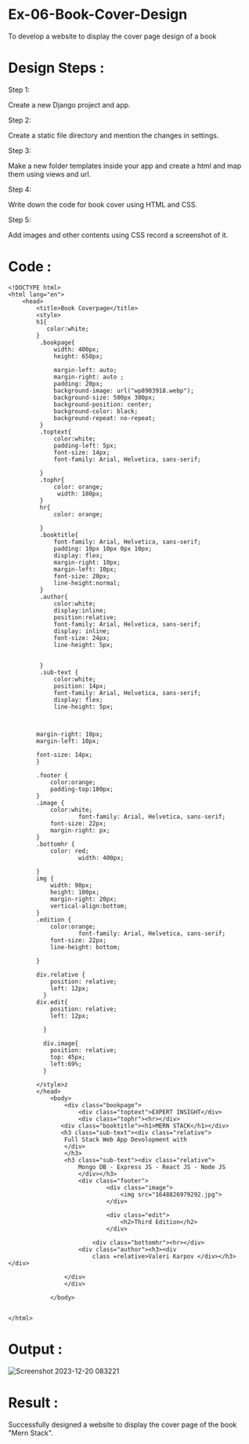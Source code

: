 # Ex-06-Book-Cover-Design
To develop a website to display the cover page design of a book

# Design Steps :

Step 1:

Create a new Django project and app.

Step 2:

Create a static file directory and mention the changes in settings.

Step 3:

Make a new folder templates inside your app and create a html and map them using views and url.

Step 4:

Write down the code for book cover using HTML and CSS.

Step 5:

Add images and other contents using CSS record a screenshot of it.
# Code :
```
<!DOCTYPE html>
<html lang="en">
    <head>
        <title>Book Coverpage</title>
        <style>
        h1{
           color:white;
        }
         .bookpage{
             width: 400px;
             height: 650px;
             
             margin-left: auto;
             margin-right: auto ;
             padding: 20px;
             background-image: url("wp8903918.webp");
             background-size: 500px 300px;
             background-position: center;
             background-color: black;
             background-repeat: no-repeat;
         }
         .toptext{
             color:white;
             padding-left: 5px;
             font-size: 14px;
             font-family: Arial, Helvetica, sans-serif;
             
         }
         .tophr{
             color: orange;
              width: 180px;
         }
         hr{
             color: orange;
            
         }
         .booktitle{
             font-family: Arial, Helvetica, sans-serif;
             padding: 10px 10px 0px 10px;
             display: flex;
             margin-right: 10px;
             margin-left: 10px;
             font-size: 20px;
             line-height:normal;
         }
         .author{
             color:white;
             display:inline;
             position:relative;
             font-family: Arial, Helvetica, sans-serif;
             display: inline;
             font-size: 24px;
             line-height: 5px;
              
             
         }
         .sub-text {
             color:white;
             position: 14px;
             font-family: Arial, Helvetica, sans-serif;
             display: flex;
             line-height: 5px;

            
            
        margin-right: 10px;
        margin-left: 10px;

        font-size: 14px;
        }
        
        .footer {
            color:orange;
            padding-top:180px;
        }
        .image {
            color:white;
                    font-family: Arial, Helvetica, sans-serif;
            font-size: 22px;
            margin-right: px;
        }
        .bottomhr { 
            color: red;
                    width: 400px;

        }
        img {
            width: 90px;
            height: 100px;
            margin-right: 20px;
            vertical-align:bottom;
        }
        .edition {
            color:orange;
                    font-family: Arial, Helvetica, sans-serif;
            font-size: 22px;
            line-height: bottom;
        
        }
        
        div.relative {
            position: relative;
            left: 12px;
          }
        div.edit{
            position: relative;
            left: 12px;
            
          }
        
          div.image{
            position: relative;
            top: 45px;
            left:69%;
          }

        </style>z
        </head>
            <body>
                <div class="bookpage">
                    <div class="toptext">EXPERT INSIGHT</div>
                    <div class="tophr"><hr></div> 
               <div class="booktitle"><h1>MERN STACK</h1></div>
               <h3 class="sub-text"><div class="relative">
                Full Stack Web App Devolopment with
                </div>
                </h3>
                <h3 class="sub-text"><div class="relative">
                    Mongo DB - Express JS - React JS - Node JS
                    </div></h3>
                    <div class="footer">
                            <div class="image">
                                <img src="1648826979292.jpg">
                            </div>
                            
                            <div class="edit">
                                <h2>Third Edition</h2>
                            </div>         
                      
                        <div class="bottomhr"><hr></div>
                    <div class="author"><h3><div 
                        class =relative>Valeri Karpov </div></h3></div>
                    
                </div>
                </div> 
                
            </body>
        
    
</html>

```
# Output :
![Screenshot 2023-12-20 083221](https://github.com/Naveenganesan1/cover-page-design/assets/145181288/7e519339-43f5-4c9c-8abe-4786ee8a3b54)

# Result :

Successfully designed a website to display the cover page of the book "Mern Stack".
